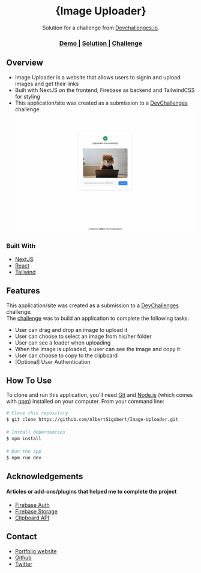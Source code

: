 <!-- Please update value in the {}  -->

<h1 align="center">{Image Uploader}</h1>

<div align="center">
   Solution for a challenge from  <a href="http://devchallenges.io" target="_blank">Devchallenges.io</a>.
</div>

<div align="center">
  <h3>
    <a href="https://image-uploader-delta.vercel.app/">
      Demo
    </a>
    <span> | </span>
    <a href="https://devchallenges.io/solutions/iIuCqlLkVtq9lg6XHEnI">
      Solution
    </a>
    <span> | </span>
    <a href="https://devchallenges.io/challenges/O2iGT9yBd6xZBrOcVirx">
      Challenge
    </a>
  </h3>
</div>


<!-- OVERVIEW -->

## Overview
- Image Uploader is a website that allows users to signin and upload images and get their links
- Built with NextJS on the frontend, Firebase as backend and TailwindCSS for styling
- This application/site was created as a submission to a [DevChallenges](https://devchallenges.io/challenges) challenge.
![screenshot](https://github.com/AlbertSigsbert/Image-Uploader/blob/main/public/screenshot.png?raw=true)


### Built With

<!-- This section should list any major frameworks that you built your project using. Here are a few examples.-->
- [NextJS](https://nextjs.org/)
- [React](https://reactjs.org/)
- [Tailwind](https://tailwindcss.com/)

## Features

<!-- List the features of your application or follow the template. Don't share the figma file here :) -->

This application/site was created as a submission to a [DevChallenges](https://devchallenges.io/challenges) challenge.<br> The [challenge](https://devchallenges.io/challenges/O2iGT9yBd6xZBrOcVirx) was to build an application to complete the following tasks.
- User can drag and drop an image to upload it
- User can choose to select an image from his/her folder
- User can see a loader when uploading
- When the image is uploaded, a user can see the image and copy it
- User can choose to copy to the clipboard
- [Optional] User Authentication
## How To Use

<!-- Example: -->

To clone and run this application, you'll need [Git](https://git-scm.com) and [Node.js](https://nodejs.org/en/download/) (which comes with [npm](http://npmjs.com)) installed on your computer. From your command line:

```bash
# Clone this repository
$ git clone https://github.com/AlbertSigsbert/Image-Uploader.git

# Install dependencies
$ npm install

# Run the app
$ npm run dev
```

## Acknowledgements

<!-- This section should list any articles or add-ons/plugins that helps you to complete the project. This is optional but it will help you in the future. For example -->
  #### Articles or add-ons/plugins that helped me to complete the project
 - [Firebase Auth](https://firebase.google.com/docs/auth)
 - [Firebase Storage](https://firebase.google.com/docs/storage)
 - [Clipboard API](https://developer.mozilla.org/en-US/docs/Web/API/Clipboard_API)

## Contact

- [Portfolio website](https://albertsigsbert.netlify.app/)
- [Github](https://github.com/AlbertSigsbert)
- [Twitter](https://twitter.com/albert_sigsbert)
